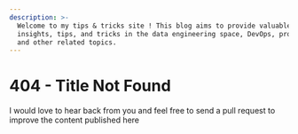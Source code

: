 ```yaml
---
description: >-
  Welcome to my tips & tricks site ! This blog aims to provide valuable
  insights, tips, and tricks in the data engineering space, DevOps, programming,
  and other related topics.
---
```


# 404 - Title Not Found

I would love to hear back from you and feel free to send a pull request to improve the content published here
